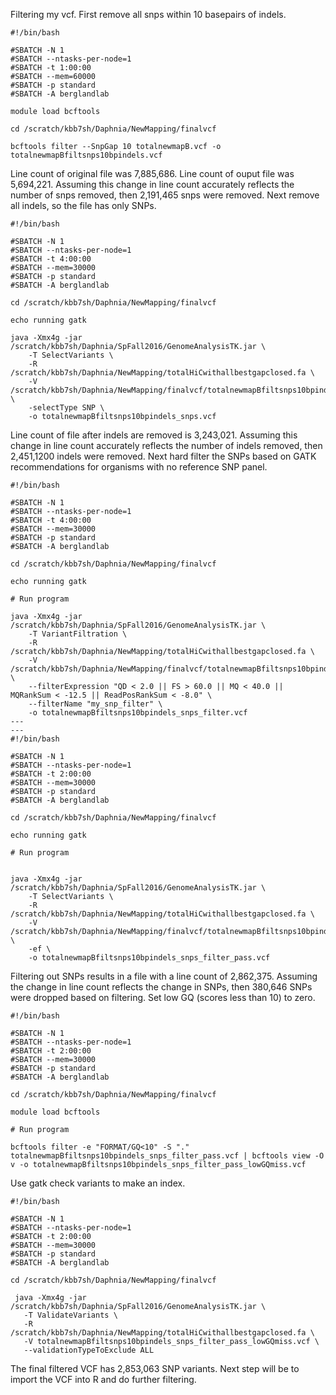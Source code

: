 Filtering my vcf.
First remove all snps within 10 basepairs of indels.
```
#!/bin/bash

#SBATCH -N 1
#SBATCH --ntasks-per-node=1
#SBATCH -t 1:00:00
#SBATCH --mem=60000
#SBATCH -p standard
#SBATCH -A berglandlab

module load bcftools

cd /scratch/kbb7sh/Daphnia/NewMapping/finalvcf

bcftools filter --SnpGap 10 totalnewmapB.vcf -o totalnewmapBfiltsnps10bpindels.vcf
```
Line count of original file was 7,885,686. Line count of ouput file was 5,694,221. Assuming this change in line count accurately reflects the number of snps removed, then 2,191,465 snps were removed.
Next remove all indels, so the file has only SNPs.
```
#!/bin/bash

#SBATCH -N 1
#SBATCH --ntasks-per-node=1
#SBATCH -t 4:00:00
#SBATCH --mem=30000
#SBATCH -p standard
#SBATCH -A berglandlab

cd /scratch/kbb7sh/Daphnia/NewMapping/finalvcf

echo running gatk 

java -Xmx4g -jar /scratch/kbb7sh/Daphnia/SpFall2016/GenomeAnalysisTK.jar \
	-T SelectVariants \
	-R /scratch/kbb7sh/Daphnia/NewMapping/totalHiCwithallbestgapclosed.fa \
	-V /scratch/kbb7sh/Daphnia/NewMapping/finalvcf/totalnewmapBfiltsnps10bpindels.vcf \
    -selectType SNP \
    -o totalnewmapBfiltsnps10bpindels_snps.vcf 
```
Line count of file after indels are removed is 3,243,021. Assuming this change in line count accurately reflects the number of indels removed, then 2,451,1200 indels were removed.
Next hard filter the SNPs based on GATK recommendations for organisms with no reference SNP panel.
```
#!/bin/bash

#SBATCH -N 1
#SBATCH --ntasks-per-node=1
#SBATCH -t 4:00:00
#SBATCH --mem=30000
#SBATCH -p standard
#SBATCH -A berglandlab

cd /scratch/kbb7sh/Daphnia/NewMapping/finalvcf

echo running gatk 

# Run program

java -Xmx4g -jar /scratch/kbb7sh/Daphnia/SpFall2016/GenomeAnalysisTK.jar \
	-T VariantFiltration \
	-R /scratch/kbb7sh/Daphnia/NewMapping/totalHiCwithallbestgapclosed.fa \
	-V /scratch/kbb7sh/Daphnia/NewMapping/finalvcf/totalnewmapBfiltsnps10bpindels_snps.vcf   \
    --filterExpression "QD < 2.0 || FS > 60.0 || MQ < 40.0 || MQRankSum < -12.5 || ReadPosRankSum < -8.0" \
    --filterName "my_snp_filter" \
    -o totalnewmapBfiltsnps10bpindels_snps_filter.vcf
---
---
#!/bin/bash

#SBATCH -N 1
#SBATCH --ntasks-per-node=1
#SBATCH -t 2:00:00
#SBATCH --mem=30000
#SBATCH -p standard
#SBATCH -A berglandlab

cd /scratch/kbb7sh/Daphnia/NewMapping/finalvcf

echo running gatk 

# Run program


java -Xmx4g -jar /scratch/kbb7sh/Daphnia/SpFall2016/GenomeAnalysisTK.jar \
	-T SelectVariants \
	-R /scratch/kbb7sh/Daphnia/NewMapping/totalHiCwithallbestgapclosed.fa \
	-V /scratch/kbb7sh/Daphnia/NewMapping/finalvcf/totalnewmapBfiltsnps10bpindels_snps_filter.vcf   \
	-ef \
    -o totalnewmapBfiltsnps10bpindels_snps_filter_pass.vcf
```
Filtering out SNPs results in a file with a line count of 2,862,375. Assuming the change in line count reflects the change in SNPs, then 380,646 SNPs were dropped based on filtering.
Set low GQ (scores less than 10) to zero.
```
#!/bin/bash

#SBATCH -N 1
#SBATCH --ntasks-per-node=1
#SBATCH -t 2:00:00
#SBATCH --mem=30000
#SBATCH -p standard
#SBATCH -A berglandlab

cd /scratch/kbb7sh/Daphnia/NewMapping/finalvcf

module load bcftools

# Run program

bcftools filter -e "FORMAT/GQ<10" -S "." totalnewmapBfiltsnps10bpindels_snps_filter_pass.vcf | bcftools view -O v -o totalnewmapBfiltsnps10bpindels_snps_filter_pass_lowGQmiss.vcf
```
Use gatk check variants to make an index.
```
#!/bin/bash

#SBATCH -N 1
#SBATCH --ntasks-per-node=1
#SBATCH -t 2:00:00
#SBATCH --mem=30000
#SBATCH -p standard
#SBATCH -A berglandlab

cd /scratch/kbb7sh/Daphnia/NewMapping/finalvcf

 java -Xmx4g -jar /scratch/kbb7sh/Daphnia/SpFall2016/GenomeAnalysisTK.jar \
   -T ValidateVariants \
   -R /scratch/kbb7sh/Daphnia/NewMapping/totalHiCwithallbestgapclosed.fa \
   -V totalnewmapBfiltsnps10bpindels_snps_filter_pass_lowGQmiss.vcf \
   --validationTypeToExclude ALL
```
The final filtered VCF has 2,853,063 SNP variants. Next step will be to import the VCF into R and do further filtering.
